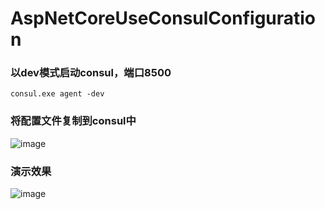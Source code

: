 # AspNetCoreUseConsulConfiguration

### 以dev模式启动consul，端口8500
```
consul.exe agent -dev
```


### 将配置文件复制到consul中
![image](https://user-images.githubusercontent.com/12196280/53740023-2a936a80-3ece-11e9-9b2c-ee57b67b112a.png)


### 演示效果
![image](https://user-images.githubusercontent.com/12196280/48270070-0f5ea400-e474-11e8-8ac4-3420b5888e18.png)
